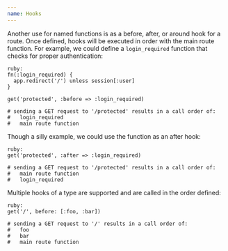 ```yaml
---
name: Hooks
---
```


Another use for named functions is as a before, after, or around hook for a route. Once defined, hooks will be executed in order with the main route function. For example, we could define a `login_required` function that checks for proper authentication:

    ruby:
    fn(:login_required) {
      app.redirect('/') unless session[:user]
    }

    get('protected', :before => :login_required)

    # sending a GET request to '/protected' results in a call order of:
    #   login_required
    #   main route function

Though a silly example, we could use the function as an after hook:

    ruby:
    get('protected', :after => :login_required)

    # sending a GET request to '/protected' results in a call order of:
    #   main route function
    #   login_required

Multiple hooks of a type are supported and are called in the order defined:

    ruby:
    get('/', before: [:foo, :bar])

    # sending a GET request to '/' results in a call order of:
    #   foo
    #   bar
    #   main route function
